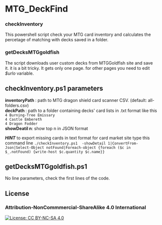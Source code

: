 # MTG_DeckFind

### checkInventory
This powershell script check your MTG card inventory and calculates the percetage of matching with decks saved in a folder.

### getDecksMTGgoldfish
The script downloads user custom decks from MTGGoldfish site and save it. it is a bit tricky. It gets only one page. for other pages you need to edit *$urlo* variable.

## checkInventory.ps1 parameters

**inventoryPath <filepath>**: path to MTG dragon shield card scanner CSV. (default: all-folders.csv) <br>
**deckPath <path>**: path to a folder containing decks' card lists in .txt format like this <br>
    `4 Burning-Tree Emissary` <br>`4 Castle Embereth` <br> `4 Dragon Fodder` <br>
**showDeatil n**: show top n in JSON format

***HINT*** to export missing cards in text format for card market site type this command line
    `./checkInventory.ps1  -showDetail 1|ConvertFrom-Json|Select-Object notFound|Foreach-object {foreach ($c in $_.notFound) {write-host $c.quantity $c.name}}`

    
## getDecksMTGgoldfish.ps1
No line parameters, check the first lines of the code.


## License
### Attribution-NonCommmercial-ShareAlike 4.0 International 
[![License: CC BY-NC-SA 4.0](https://img.shields.io/badge/License-CC_BY--NC--SA_4.0-lightgrey.svg)](https://creativecommons.org/licenses/by-nc-sa/4.0/)

